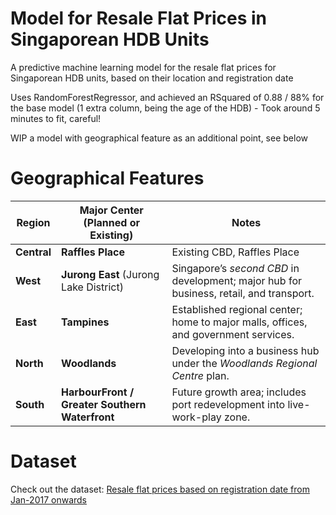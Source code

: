 # Model for Resale Flat Prices in Singaporean HDB Units

A predictive machine learning model for the resale flat prices for Singaporean HDB units, based on their location and registration date

Uses RandomForestRegressor, and achieved an RSquared of 0.88 / 88% for the base model (1 extra column, being the age of the HDB) - Took around 5 minutes to fit, careful!

WIP a model with geographical feature as an additional point, see below

# Geographical Features
| Region  | Major Center (Planned or Existing) | Notes                                                                 |
|---------|-------------------------------------|-----------------------------------------------------------------------|
|**Central**|**Raffles Place** |Existing CBD, Raffles Place
| **West**  | **Jurong East** (Jurong Lake District) | Singapore’s *second CBD* in development; major hub for business, retail, and transport. |
| **East**  | **Tampines**                      | Established regional center; home to major malls, offices, and government services. |
| **North** | **Woodlands**                     | Developing into a business hub under the *Woodlands Regional Centre* plan. |
| **South** | **HarbourFront / Greater Southern Waterfront** | Future growth area; includes port redevelopment into live-work-play zone. |

# Dataset

Check out the dataset: [Resale flat prices based on registration date from Jan-2017 onwards](https://data.gov.sg/datasets/d_8b84c4ee58e3cfc0ece0d773c8ca6abc/view)

